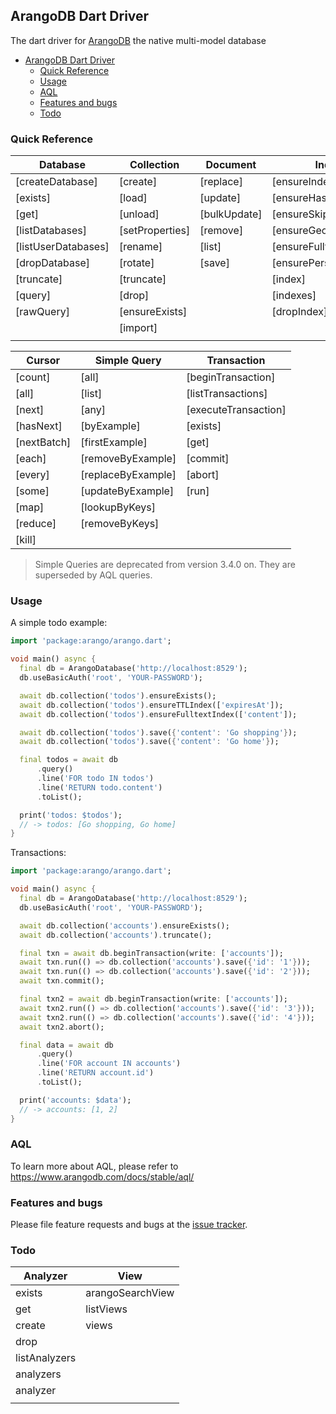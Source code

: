## ArangoDB Dart Driver

The dart driver for [ArangoDB](https://www.arangodb.com/) the native multi-model database

- [ArangoDB Dart Driver](#arangodb-dart-driver)
  - [Quick Reference](#quick-reference)
  - [Usage](#usage)
  - [AQL](#aql)
  - [Features and bugs](#features-and-bugs)
  - [Todo](#todo)

### Quick Reference

| Database            | Collection      | Document     | Index                   |
| ------------------- | --------------- | ------------ | ----------------------- |
| [createDatabase]    | [create]        | [replace]    | [ensureIndex]           |
| [exists]            | [load]          | [update]     | [ensureHashIndex]       |
| [get]               | [unload]        | [bulkUpdate] | [ensureSkipList]        |
| [listDatabases]     | [setProperties] | [remove]     | [ensureGeoIndex]        |
| [listUserDatabases] | [rename]        | [list]       | [ensureFulltextIndex]   |
| [dropDatabase]      | [rotate]        | [save]       | [ensurePersistentIndex] |
| [truncate]          | [truncate]      |              | [index]                 |
| [query]             | [drop]          |              | [indexes]               |
| [rawQuery]          | [ensureExists]  |              | [dropIndex]             |
|                     | [import]        |              |                         |
|                     |                 |              |                         |

| Cursor      | Simple Query       | Transaction          |
| ----------- | ------------------ | -------------------- |
| [count]     | [all]              | [beginTransaction]   |
| [all]       | [list]             | [listTransactions]   |
| [next]      | [any]              | [executeTransaction] |
| [hasNext]   | [byExample]        | [exists]             |
| [nextBatch] | [firstExample]     | [get]                |
| [each]      | [removeByExample]  | [commit]             |
| [every]     | [replaceByExample] | [abort]              |
| [some]      | [updateByExample]  | [run]                |
| [map]       | [lookupByKeys]     |                      |
| [reduce]    | [removeByKeys]     |                      |
| [kill]      |                    |                      |

> Simple Queries are deprecated from version 3.4.0 on. They are superseded by AQL queries.

### Usage

A simple todo example:

```dart
import 'package:arango/arango.dart';

void main() async {
  final db = ArangoDatabase('http://localhost:8529');
  db.useBasicAuth('root', 'YOUR-PASSWORD');

  await db.collection('todos').ensureExists();
  await db.collection('todos').ensureTTLIndex(['expiresAt']);
  await db.collection('todos').ensureFulltextIndex(['content']);

  await db.collection('todos').save({'content': 'Go shopping'});
  await db.collection('todos').save({'content': 'Go home'});

  final todos = await db
      .query()
      .line('FOR todo IN todos')
      .line('RETURN todo.content')
      .toList();

  print('todos: $todos');
  // -> todos: [Go shopping, Go home]
}
```

Transactions:
```dart
import 'package:arango/arango.dart';

void main() async {
  final db = ArangoDatabase('http://localhost:8529');
  db.useBasicAuth('root', 'YOUR-PASSWORD');

  await db.collection('accounts').ensureExists();
  await db.collection('accounts').truncate();

  final txn = await db.beginTransaction(write: ['accounts']);
  await txn.run(() => db.collection('accounts').save({'id': '1'}));
  await txn.run(() => db.collection('accounts').save({'id': '2'}));
  await txn.commit();

  final txn2 = await db.beginTransaction(write: ['accounts']);
  await txn2.run(() => db.collection('accounts').save({'id': '3'}));
  await txn2.run(() => db.collection('accounts').save({'id': '4'}));
  await txn2.abort();

  final data = await db
      .query()
      .line('FOR account IN accounts')
      .line('RETURN account.id')
      .toList();

  print('accounts: $data');
  // -> accounts: [1, 2]
}

```

### AQL

To learn more about AQL, please refer to https://www.arangodb.com/docs/stable/aql/

### Features and bugs

Please file feature requests and bugs at the [issue tracker][tracker].

[tracker]: https://github.com/xtyxtyx/arango-dart/issues


### Todo

| Analyzer      | View             |
| ------------- | ---------------- |
| exists        | arangoSearchView |
| get           | listViews        |
| create        | views            |
| drop          |                  |
| listAnalyzers |                  |
| analyzers     |                  |
| analyzer      |                  |
|               |                  |